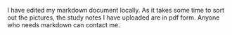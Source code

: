 I have edited my markdown document locally. As it takes some time to sort out the pictures, the study notes I have uploaded are in pdf form. Anyone who needs markdown can contact me.
